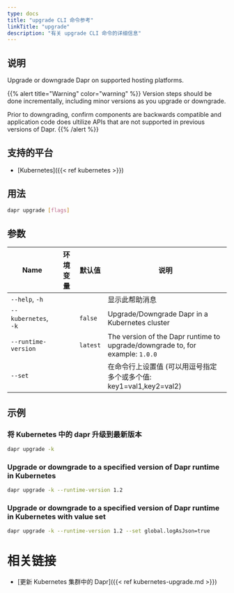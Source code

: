 ```yaml
---
type: docs
title: "upgrade CLI 命令参考"
linkTitle: "upgrade"
description: "有关 upgrade CLI 命令的详细信息"
---
```


## 说明

Upgrade or downgrade Dapr on supported hosting platforms.

{{% alert title="Warning" color="warning" %}}
Version steps should be done incrementally, including minor versions as you upgrade or downgrade.

Prior to downgrading, confirm components are backwards compatible and application code does ultilize APIs that are not supported in previous versions of Dapr.
{{% /alert %}}

## 支持的平台

- [Kubernetes]({{< ref kubernetes >}})

## 用法
```bash
dapr upgrade [flags]
```

## 参数

| Name                 | 环境变量 | 默认值      | 说明                                                                            |
| -------------------- | ---- | -------- | ----------------------------------------------------------------------------- |
| `--help`, `-h`       |      |          | 显示此帮助消息                                                                       |
| `--kubernetes`, `-k` |      | `false`  | Upgrade/Downgrade Dapr in a Kubernetes cluster                                |
| `--runtime-version`  |      | `latest` | The version of the Dapr runtime to upgrade/downgrade to, for example: `1.0.0` |
| `--set`              |      |          | 在命令行上设置值 (可以用逗号指定多个或多个值: key1=val1,key2=val2)                                 |

## 示例

### 将 Kubernetes 中的 dapr 升级到最新版本
```bash
dapr upgrade -k
```

### Upgrade or downgrade to a specified version of Dapr runtime in Kubernetes
```bash
dapr upgrade -k --runtime-version 1.2
```

### Upgrade or downgrade to a specified version of Dapr runtime in Kubernetes with value set
```bash
dapr upgrade -k --runtime-version 1.2 --set global.logAsJson=true
```

# 相关链接

- [更新 Kubernetes 集群中的 Dapr]({{< ref kubernetes-upgrade.md >}})